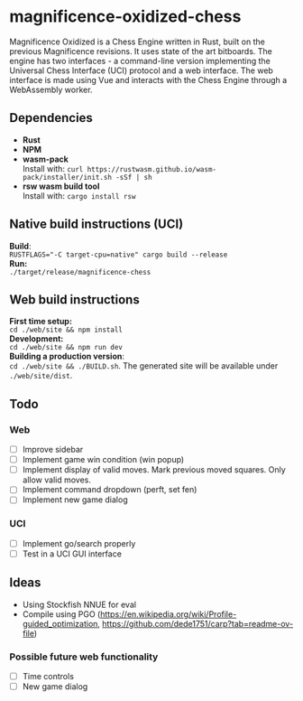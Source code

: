 # magnificence-oxidized-chess
Magnificence Oxidized is a Chess Engine written in Rust, built on the previous Magnificence revisions. It uses state of the art bitboards. The engine has two interfaces - a command-line version implementing the Universal Chess Interface (UCI) protocol and a web interface. The web interface is made using Vue and interacts with the Chess Engine through a WebAssembly worker.

## Dependencies
* **Rust**   
* **NPM**  
* **wasm-pack**  
Install with: `curl https://rustwasm.github.io/wasm-pack/installer/init.sh -sSf | sh`  
* **rsw wasm build tool**  
Install with: `cargo install rsw`  

## Native build instructions (UCI)
**Build**:  
`RUSTFLAGS="-C target-cpu=native" cargo build --release`  
**Run:**  
`./target/release/magnificence-chess` 

## Web build instructions
**First time setup:**  
`cd ./web/site && npm install`  
**Development:**  
`cd ./web/site && npm run dev`  
**Building a production version**:  
`cd ./web/site && ./BUILD.sh`. The generated site will be available under `./web/site/dist`.

## Todo

### Web  
- [ ] Improve sidebar
- [ ] Implement game win condition (win popup)
- [ ] Implement display of valid moves. Mark previous moved squares. Only allow valid moves. 
- [ ] Implement command dropdown (perft, set fen)
- [ ] Implement new game dialog

### UCI
- [ ] Implement go/search properly
- [ ] Test in a UCI GUI interface

## Ideas
* Using Stockfish NNUE for eval
* Compile using PGO (https://en.wikipedia.org/wiki/Profile-guided_optimization, https://github.com/dede1751/carp?tab=readme-ov-file)


### Possible future web functionality
- [ ] Time controls
- [ ] New game dialog